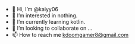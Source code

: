 - 👋 Hi, I’m @kaiyy06
- 👀 I’m interested in nothing.
- 🌱 I’m currently learning kotlin.
- 💞️ I’m looking to collaborate on ...
- 📫 How to reach me kdoomgamer8@gmail.com

<!---
kaiyy06/kaiyy06 is a ✨ special ✨ repository because its `README.md` (this file) appears on your GitHub profile.
You can click the Preview link to take a look at your changes.
--->
